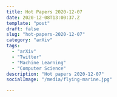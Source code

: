 ```yaml
---
title: Hot Papers 2020-12-07
date: 2020-12-08T13:00:37.Z
template: "post"
draft: false
slug: "hot-papers-2020-12-07"
category: "arXiv"
tags:
  - "arXiv"
  - "Twitter"
  - "Machine Learning"
  - "Computer Science"
description: "Hot papers 2020-12-07"
socialImage: "/media/flying-marine.jpg"

---
```

